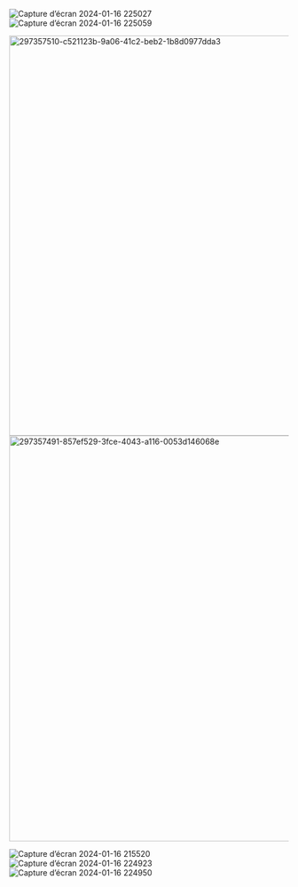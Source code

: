 ![Capture d’écran 2024-01-16 225027](https://github.com/RACHADDOUlFIKAR/ACT7_security/assets/97551741/a088e7bc-6093-4c91-8837-d1ab15288a17)
![Capture d’écran 2024-01-16 225059](https://github.com/RACHADDOUlFIKAR/ACT7_security/assets/97551741/4d601b7c-1a9b-43bd-b8e2-5a35f93da2a7)

<img width="721" alt="297357510-c521123b-9a06-41c2-beb2-1b8d0977dda3" src="https://github.com/RACHADDOUlFIKAR/ACT7_security/assets/97551741/10699a94-6b55-4d5f-a8e4-5e351b43b2a0">
<img width="731" alt="297357491-857ef529-3fce-4043-a116-0053d146068e" src="https://github.com/RACHADDOUlFIKAR/ACT7_security/assets/97551741/f18bf597-9aaa-41b3-bc4a-29d896b36dcd">

![Capture d’écran 2024-01-16 215520](https://github.com/RACHADDOUlFIKAR/ACT7_security/assets/97551741/92021ac6-3bee-434b-9bff-8a9d064e6d68)
![Capture d’écran 2024-01-16 224923](https://github.com/RACHADDOUlFIKAR/ACT7_security/assets/97551741/f1fea605-d69d-4b80-b9ce-e315942f0459)
![Capture d’écran 2024-01-16 224950](https://github.com/RACHADDOUlFIKAR/ACT7_security/assets/97551741/478a80b6-84dc-4390-80c0-a587ec29681f)
